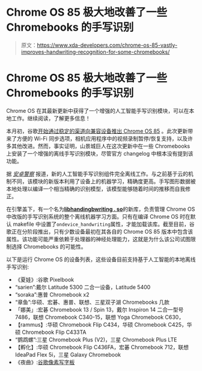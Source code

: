 # Chrome OS 85 极大地改善了一些 Chromebooks 的手写识别

> 原文：<https://www.xda-developers.com/chrome-os-85-vastly-improves-handwriting-recognition-for-some-chromebooks/>

# Chrome OS 85 极大地改善了一些 Chromebooks 的手写识别

Chrome OS 在其最新更新中获得了一个增强的人工智能手写识别模块，可以在本地工作。继续阅读，了解更多信息！

本月初，谷歌[开始通过稳定的渠道向兼容设备推出 Chrome OS 85](https://www.xda-developers.com/google-chrome-os-85-rolls-out-wi-fi-sync-simpler-settings-mic-slider-more/) 。此次更新带来了方便的 Wi-Fi 同步选项，相机应用程序中的视频录制暂停/恢复支持，以及许多其他改进。然而，事实证明，山景城巨人在这次更新中在一些 Chromebooks 上安装了一个增强的离线手写识别模块，尽管官方 changelog 中根本没有提到该功能。

据 [*安卓警察*](https://www.androidpolice.com/2020/09/11/chrome-os-85-significantly-improves-the-handwriting-keyboard-for-some-chromebooks/) 报道，新的人工智能手写识别组件完全离线工作。与之前基于云的机制不同，该模块的新版本利用了设备上的机器学习，精确度更高。手写图形数据被本地处理以编译一个相当精确的识别模型，该模型能够随着时间的推移而自我修正。

在引擎盖下，有一个名为[**libhandingbwriting . so**](https://source.chromium.org/chromiumos/chromiumos/codesearch/+/master:src/platform2/ml/handwriting.cc;bpv=1;l=21)的新库，负责管理 Chrome OS 中改版的手写识别系统的整个离线机器学习方面。只有在编译 Chrome OS 时在默认 makefile 中设置了`ondevice_handwriting`属性，才能加载该库。截至目前，谷歌正在分阶段推出，只有少数设备最初在其各自的 Chrome OS 85 版本中包含该属性。该功能可能严重依赖于处理器的神经处理能力，这就是为什么该公司试图限制选择 Chromebooks 的可能性。

以下是运行 Chrome OS 的设备列表，这些设备目前支持基于人工智能的本地离线手写识别:

*   《夏娃》:谷歌 Pixelbook
*   “sarien”:戴尔 Latitude 5300 二合一设备，Latitude 5400
*   “soraka”:惠普 Chromebook x2
*   “章鱼”:华硕、宏碁、惠普、联想、三星双子湖 Chromebooks 几款
*   「娜美」:宏碁 Chromebook 13 / Spin 13，戴尔 Inspiron 14 二合一型号 7486，联想 Chromebook C340-15，联想 Yoga Chromebook C630，
*   【rammus】:华硕 Chromebook Flip C434，华硕 Chromebook C425，华硕 Chromebook Flip C433TA
*   “鹦鹉螺”:三星 Chromebook Plus (V2)，三星 Chromebook Plus LTE
*   【孵化】:华硕 Chromebook Flip C436FA，宏碁 Chromebook 712，联想 IdeaPad Flex 5i，三星 Galaxy Chromebook
*   《夜曲》:[谷歌像素写字板](https://www.xda-developers.com/google-pixel-slate-detachable-chrome-os-tablet/)